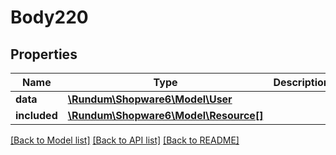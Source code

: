 # Body220

## Properties
Name | Type | Description | Notes
------------ | ------------- | ------------- | -------------
**data** | [**\Rundum\Shopware6\Model\User**](User.md) |  | [optional] 
**included** | [**\Rundum\Shopware6\Model\Resource[]**](Resource.md) |  | [optional] 

[[Back to Model list]](../../README.md#documentation-for-models) [[Back to API list]](../../README.md#documentation-for-api-endpoints) [[Back to README]](../../README.md)

